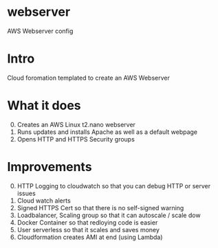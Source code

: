# webserver
AWS Webserver config

# Intro
Cloud foromation templated to create an AWS Webserver

# What it does
0. Creates an AWS Linux t2.nano webserver
1. Runs updates and installs Apache as well as a default webpage
2. Opens HTTP and HTTPS Security groups

# Improvements
0. HTTP Logging to cloudwatch so that you can debug HTTP or server issues
1. Cloud watch alerts
2. Signed HTTPS Cert so that there is no self-signed warning
3. Loadbalancer, Scaling group so that it can autoscale / scale dow
4. Docker Container so that redloying code is easier
5. User serverless so that it scales and saves money
6. Cloudformation creates AMI at end (using Lambda)
